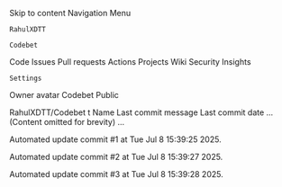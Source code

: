 Skip to content
Navigation Menu

    RahulXDTT

    Codebet

Code
Issues
Pull requests
Actions
Projects
Wiki
Security
Insights

    Settings

Owner avatar
Codebet
Public

RahulXDTT/Codebet
t
Name	Last commit message
	Last commit date
... (Content omitted for brevity) ...


Automated update commit #1 at Tue Jul  8 15:39:25 2025.

Automated update commit #2 at Tue Jul  8 15:39:27 2025.

Automated update commit #3 at Tue Jul  8 15:39:28 2025.